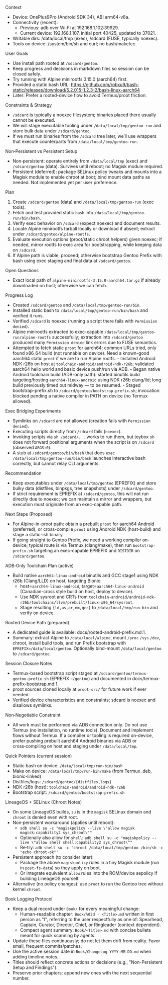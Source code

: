 Context
- Device: OnePlus9Pro (Android SDK 34), ABI arm64-v8a.
- Connectivity (recent):
  - Previous: adb over Wi‑Fi at 192.168.1.102:39929.
  - Current device: 192.168.1.107, initial port 40425, updated to 37021.
- Writable dirs: /data/local/tmp (exec), /sdcard (FUSE, typically noexec).
- Tools on device: /system/bin/sh and curl; no bash/make/cc.

User Goals
- Use install path rooted at `/sdcard/gentoo`.
- Keep progress and decisions in markdown files so session can be closed safely.
- Try running with Alpine minirootfs 3.15.0 (aarch64) first.
- Provided a static bash URL: https://github.com/robxu9/bash-static/releases/download/5.2.015-1.2.3-2/bash-linux-aarch64
- Later: Prefer a rooted-device flow to avoid Termux/proot friction.

Constraints & Strategy
- `/sdcard` is typically a noexec filesystem; binaries placed there usually cannot be executed.
- We will stage executable tooling under `/data/local/tmp/gentoo-run` and store bulk data under `/sdcard/gentoo`.
- If we must run binaries from the `/sdcard` tree later, we’ll use wrappers that execute counterparts from `/data/local/tmp/gentoo-run`.

Non‑Persistent vs Persistent Setup
- Non‑persistent: operate entirely from `/data/local/tmp` (exec) and `/sdcard/gentoo` (data). Survives until reboot; no Magisk module required.
- Persistent (deferred): package SELinux policy tweaks and mounts into a Magisk module to enable chroot at boot; bind mount data paths as needed. Not implemented yet per user preference.

Plan
1) Create `/sdcard/gentoo` (data) and `/data/local/tmp/gentoo-run` (exec tools).
2) Fetch and test provided static `bash` into `/data/local/tmp/gentoo-run/bin/bash`.
3) Verify exec behavior on `/sdcard` (expect noexec) and document results.
4) Locate Alpine minirootfs tarball locally or download if absent; extract under `/sdcard/gentoo/alpine-rootfs`.
5) Evaluate execution options (proot/static chroot helpers) given noexec; if needed, mirror rootfs to exec area for bootstrapping, while keeping data on `/sdcard`.
6) If Alpine path is viable, proceed; otherwise bootstrap Gentoo Prefix with bash using exec staging and final data at `/sdcard/gentoo`.

Open Questions
- Exact local path of `alpine-minirootfs-3.15.0-aarch64.tar.gz` if already downloaded on host; otherwise we can fetch.

Progress Log
- Created `/sdcard/gentoo` and `/data/local/tmp/gentoo-run/bin`.
- Installed static bash to `/data/local/tmp/gentoo-run/bin/bash` and verified it runs.
- Verified `/sdcard` is noexec (running a script there fails with `Permission denied`).
- Alpine minirootfs extracted to exec-capable `/data/local/tmp/gentoo-run/alpine-rootfs` successfully; extraction into `/sdcard/gentoo` produced many `Permission denied` link errors due to FUSE semantics.
- Attempted to fetch static `proot` for aarch64; common URLs tried, only found x86_64 build (not runnable on device). Need a known-good aarch64 static `proot` if we are to run Alpine rootfs.
\- Installed Android NDK r26b on host at `toolchain-android/android-ndk-r26b`; validated aarch64 hello world and basic device push/run via ADB.
\- Began native Android toolchain build (ADB-only path): started binutils build targeting/hosting `aarch64-linux-android` using NDK r26b clang/lld; long build previously timed out midway — to be resumed.
\- Staged bootstrap-prefix.sh to `/sdcard/gentoo/bootstrap-prefix.sh`; invocation blocked pending a native compiler in PATH on device (no Termux allowed).

Exec Bridging Experiments
- Symlinks on `/sdcard` are not allowed (creation fails with `Permission denied`).
- Executing scripts directly from `/sdcard` fails (`noexec`).
- Invoking scripts via `sh /sdcard/...` works to run them, but toybox `sh` does not forward positional arguments when the script is on `/sdcard` (observed `ARGS:0`).
- A stub at `/sdcard/gentoo/bin/bash` that does `exec /data/local/tmp/gentoo-run/bin/bash` launches interactive bash correctly, but cannot relay CLI arguments.


Recommendation
- Keep executables under `/data/local/tmp/gentoo` (EPREFIX) and store bulky data (distfiles, binpkgs, tree snapshots) under `/sdcard/gentoo`.
- If strict requirement is EPREFIX at `/sdcard/gentoo`, this will not run directly due to noexec; we can maintain a mirror and wrappers, but execution must originate from an exec-capable path.

Next Steps (Proposed)
- For Alpine-in-proot path: obtain a prebuilt `proot` for aarch64 Android (preferred), or cross-compile `proot` using Android NDK (host-build) and stage a static-ish binary.
- If going straight to Gentoo Prefix, we need a working compiler on-device; typical route is via Termux (clang/make), then run `bootstrap-prefix.sh` targeting an exec-capable EPREFIX and `DISTDIR` on `/sdcard/gentoo`.

ADB‑Only Toolchain Plan (active)
- Build native `aarch64-linux-android` binutils and GCC stage1 using NDK r26b (Clang/LLD) on host, targeting Bionic:
  - host=`aarch64-linux-android`, target=`aarch64-linux-android` (Canadian-cross style build on host, deploy to device).
  - Use NDK sysroot and CRTs from `toolchain-android/android-ndk-r26b/toolchains/llvm/prebuilt/linux-x86_64/sysroot`.
  - Stage resulting `{ld,as,ar,nm,gcc}` to `/data/local/tmp/run-bin` and verify on device.

Rooted Device Path (prepared)
- A dedicated guide is available: docs/rooted-android-prefix.md:1.
- Summary: extract Alpine to `/data/local/alpine`, mount `/proc` `/sys` `/dev`, chroot, install build tools, and run Prefix bootstrap with `EPREFIX=/data/local/gentoo`. Optionally bind-mount `/data/local/gentoo` to `/sdcard/gentoo`.

Session Closure Notes
- Termux-based bootstrap script staged at `/sdcard/gentoo/termux-gentoo-prefix.sh` (EPREFIX `~/gentoo`) and documented in docs/termux-prefix-bootstrap.md:1.
- proot sources cloned locally at `proot-src/` for future work if ever needed.
- Verified device characteristics and constraints; sdcard is noexec and disallows symlinks.

Non‑Negotiable Constraint
- All work must be performed via ADB connection only. Do not use Termux (no installation, no runtime tools). Document and implement flows without Termux. If a compiler or tooling is required on-device, prefer pushing prebuilt aarch64 Android binaries via ADB or cross‑compiling on host and staging under `/data/local/tmp`.

Quick Pointers (current session)
- Static bash on device: `/data/local/tmp/run-bin/bash`
- Make on device: `/data/local/tmp/run-bin/make` (from Termux .deb, bionic-linked)
- Distfiles/logs: `/sdcard/gentoo/{distfiles,logs}`
- NDK r26b (host): `toolchain-android/android-ndk-r26b`
- Bootstrap script: `/sdcard/gentoo/bootstrap-prefix.sh`

LineageOS + SELinux (Chroot Notes)
- On some LineageOS builds, `su` is in the `magisk` SELinux domain and `chroot` is denied even with root.
- Non‑persistent workaround (applies until reboot):
  - `adb shell su -c "magiskpolicy --live \"allow magisk magisk:capability2 sys_chroot\""`
  - Optionally also allow for `shell`: `adb shell su -c "magiskpolicy --live \"allow shell shell:capability2 sys_chroot\""`
  - Re‑try: `adb shell su -c 'chroot /data/local/tmp/gentoo /bin/sh -c "echo chroot-ok"'`
- Persistent approach (to consider later):
  - Package the above `magiskpolicy` rules in a tiny Magisk module (run in `post-fs-data`) so they apply on boot.
  - Or integrate equivalent `allow` rules into the ROM/device sepolicy if building LineageOS yourself.
- Alternative (no policy changes): use `proot` to run the Gentoo tree without kernel `chroot`.


Book Logging Protocol
- Keep a dual record under `Book/` for every meaningful change:
  - Human-readable chapter: `Book/%02d - <Title>.md` written in first person as "I", referring to the user respectfully as one of: Spearhead, Captain, Curator, Director, Chief, or Ringleader (context dependent).
  - Compact agent summary: `Book/<Title>.md` with concise bullets meant for quick scanning by agents.
- Update these files continuously; do not let them drift from reality. Favor small, frequent commits/patches.
- Use the active session date in `Book/ChangeLog-YYYY-MM-DD.md` when adding timeline notes.
- Titles should reflect concrete actions or decisions (e.g., "Non-Persistent Setup and Findings").
- Preserve prior chapters; append new ones with the next sequential number.
